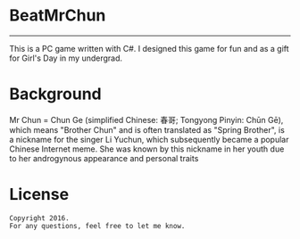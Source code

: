 # BeatMrChun
-----------------

This is a PC game written with C#. I designed this game for fun and as a gift for Girl's Day in my undergrad.

# Background

Mr Chun = Chun Ge (simplified Chinese: 春哥; Tongyong Pinyin: Chūn Gē), which means "Brother Chun" and is often translated as "Spring Brother", is a nickname for the singer Li Yuchun, which subsequently became a popular Chinese Internet meme. She was known by this nickname in her youth due to her androgynous appearance and personal traits

# License
    Copyright 2016.
    For any questions, feel free to let me know.
